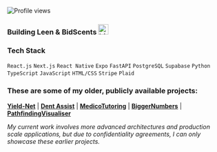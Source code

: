 ![Profile views](https://komarev.com/ghpvc/?username=Shawarmaa&label=Profile%20views&color=0e75b6&style=flat)

### Building **Leen** & **BidScents** <img src="https://user-images.githubusercontent.com/1303154/88677602-1635ba80-d120-11ea-84d8-d263ba5fc3c0.gif" width="24px" alt="hi">

### Tech Stack
`React.js` `Next.js` `React Native` `Expo` `FastAPI` `PostgreSQL` `Supabase` `Python` `TypeScript` `JavaScript` `HTML/CSS` `Stripe` `Plaid`

### These are some of my older, publicly available projects:
**[Yield-Net](https://github.com/Yield-Net/full-stack)** | **[Dent Assist](https://github.com/Shawarmaa/dent-assist)** | **[MedicoTutoring](https://medico-virid.vercel.app)** | **[BiggerNumbers](https://github.com/Shawarmaa/BiggerNumbers)** | **[PathfindingVisualiser](https://github.com/Shawarmaa/Pathfinding-Visualiser)** 

*My current work involves more advanced architectures and production scale applications, but due to confidentiality agreements, I can only showcase these earlier projects.*


